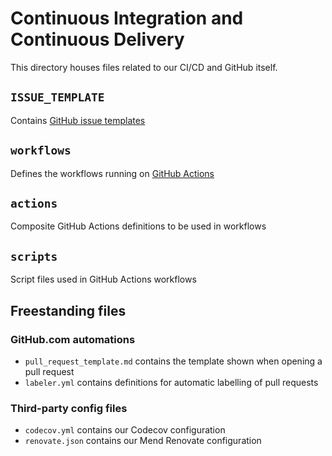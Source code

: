 # Continuous Integration and Continuous Delivery

This directory houses files related to our CI/CD and GitHub itself.

## `ISSUE_TEMPLATE`

Contains [GitHub issue templates](https://docs.github.com/en/communities/using-templates-to-encourage-useful-issues-and-pull-requests/configuring-issue-templates-for-your-repository)

## `workflows`

Defines the workflows running on [GitHub Actions](https://docs.github.com/en/actions/quickstart)

## `actions`

Composite GitHub Actions definitions to be used in workflows

## `scripts`

Script files used in GitHub Actions workflows

## Freestanding files

### GitHub.com automations

- `pull_request_template.md` contains the template shown when opening a pull request
- `labeler.yml` contains definitions for automatic labelling of pull requests

### Third-party config files

- `codecov.yml` contains our Codecov configuration
- `renovate.json` contains our Mend Renovate configuration
